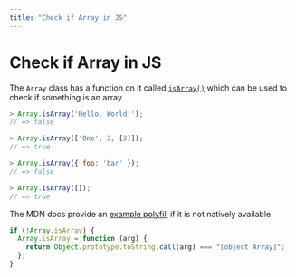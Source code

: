 ```yaml
---
title: "Check if Array in JS"
---
```


# Check if Array in JS

The `Array` class has a function on it called
[`isArray()`](https://developer.mozilla.org/en-US/docs/Web/JavaScript/Reference/Global_Objects/Array/isArray.md)
which can be used to check if something is an array.

```js
> Array.isArray('Hello, World!');
// => false

> Array.isArray(['One', 2, [3]]);
// => true

> Array.isArray({ foo: 'bar' });
// => false

> Array.isArray([]);
// => true
```

The MDN docs provide an [example
polyfill](https://developer.mozilla.org/en-US/docs/Web/JavaScript/Reference/Global_Objects/Array/isArray#Polyfill.md)
if it is not natively available.

```js
if (!Array.isArray) {
  Array.isArray = function (arg) {
    return Object.prototype.toString.call(arg) === "[object Array]";
  };
}
```
